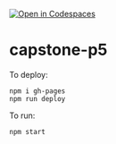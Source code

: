[![Open in Codespaces](https://classroom.github.com/assets/launch-codespace-2972f46106e565e64193e422d61a12cf1da4916b45550586e14ef0a7c637dd04.svg)](https://classroom.github.com/open-in-codespaces?assignment_repo_id=19050636)
# capstone-p5

To deploy:
```
npm i gh-pages
npm run deploy
```

To run:
```
npm start
```